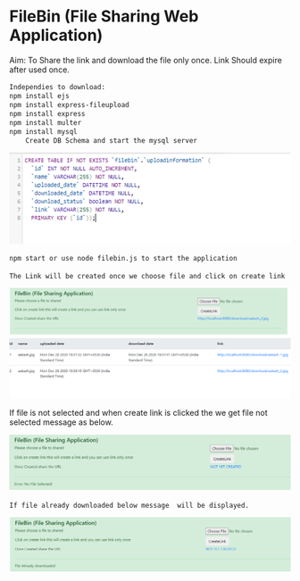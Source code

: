 # FileBin (File Sharing Web Application)
Aim:
      To Share the link and download the file only once.
      Link Should expire after used once.
      
      
    Independies to download:
    npm install ejs 
    npm install express-fileupload
    npm install express
    npm install multer
    npm install mysql
        Create DB Schema and start the mysql server      

  ![alt dbscheama](https://github.com/TimmapuramAakash/FileBin/blob/main/demo/DBSchemaCreation.PNG?raw=true)
    
    npm start or use node filebin.js to start the application
    
    The Link will be created once we choose file and click on create link

   ![alt link](https://github.com/TimmapuramAakash/FileBin/blob/main/demo/LinkCreated.PNG?raw=true)
   
   If file is not selected and when create link is clicked the we get file not selected message as below.

  ![alt link](https://github.com/TimmapuramAakash/FileBin/blob/main/demo/FileNotSelected.PNG?raw=true)
  
    If file already downloaded below message  will be displayed.

  ![alt link](https://github.com/TimmapuramAakash/FileBin/blob/main/demo/FileAlreadyDownloaded.PNG?raw=true)
  
 
    
    
    

   
